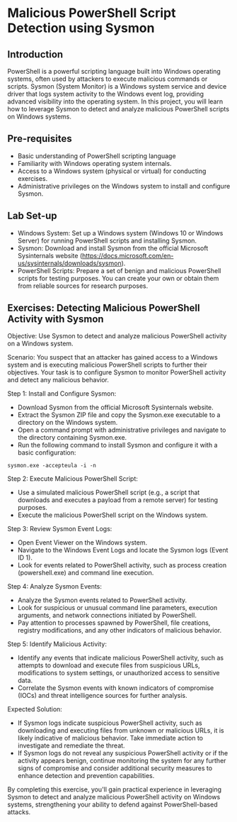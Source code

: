 # Malicious PowerShell Script Detection using Sysmon

## Introduction
PowerShell is a powerful scripting language built into Windows operating systems, often used by attackers to execute malicious commands or scripts. Sysmon (System Monitor) is a Windows system service and device driver that logs system activity to the Windows event log, providing advanced visibility into the operating system. In this project, you will learn how to leverage Sysmon to detect and analyze malicious PowerShell scripts on Windows systems.

## Pre-requisites
- Basic understanding of PowerShell scripting language
- Familiarity with Windows operating system internals.
- Access to a Windows system (physical or virtual) for conducting exercises.
- Administrative privileges on the Windows system to install and configure Sysmon.

## Lab Set-up
- Windows System: Set up a Windows system (Windows 10 or Windows Server) for running PowerShell scripts and installing Sysmon.
- Sysmon: Download and install Sysmon from the official Microsoft Sysinternals website (https://docs.microsoft.com/en-us/sysinternals/downloads/sysmon).
- PowerShell Scripts: Prepare a set of benign and malicious PowerShell scripts for testing purposes. You can create your own or obtain them from reliable sources for research purposes.

## Exercises: Detecting Malicious PowerShell Activity with Sysmon

Objective: Use Sysmon to detect and analyze malicious PowerShell activity on a Windows system.

Scenario: You suspect that an attacker has gained access to a Windows system and is executing malicious PowerShell scripts to further their objectives. Your task is to configure Sysmon to monitor PowerShell activity and detect any malicious behavior.

Step 1: Install and Configure Sysmon:

- Download Sysmon from the official Microsoft Sysinternals website.
- Extract the Sysmon ZIP file and copy the Sysmon.exe executable to a directory on the Windows system.
- Open a command prompt with administrative privileges and navigate to the directory containing Sysmon.exe.
- Run the following command to install Sysmon and configure it with a basic configuration:
```
sysmon.exe -accepteula -i -n
```

Step 2: Execute Malicious PowerShell Script:

- Use a simulated malicious PowerShell script (e.g., a script that downloads and executes a payload from a remote server) for testing purposes.
- Execute the malicious PowerShell script on the Windows system.

Step 3: Review Sysmon Event Logs:

- Open Event Viewer on the Windows system.
- Navigate to the Windows Event Logs and locate the Sysmon logs (Event ID 1).
- Look for events related to PowerShell activity, such as process creation (powershell.exe) and command line execution.

Step 4: Analyze Sysmon Events:

- Analyze the Sysmon events related to PowerShell activity.
- Look for suspicious or unusual command line parameters, execution arguments, and network connections initiated by PowerShell.
- Pay attention to processes spawned by PowerShell, file creations, registry modifications, and any other indicators of malicious behavior.

Step 5: Identify Malicious Activity:

- Identify any events that indicate malicious PowerShell activity, such as attempts to download and execute files from suspicious URLs, modifications to system settings, or unauthorized access to sensitive data.
- Correlate the Sysmon events with known indicators of compromise (IOCs) and threat intelligence sources for further analysis.

Expected Solution:

- If Sysmon logs indicate suspicious PowerShell activity, such as downloading and executing files from unknown or malicious URLs, it is likely indicative of malicious behavior. Take immediate action to investigate and remediate the threat.
- If Sysmon logs do not reveal any suspicious PowerShell activity or if the activity appears benign, continue monitoring the system for any further signs of compromise and consider additional security measures to enhance detection and prevention capabilities.


By completing this exercise, you'll gain practical experience in leveraging Sysmon to detect and analyze malicious PowerShell activity on Windows systems, strengthening your ability to defend against PowerShell-based attacks.
